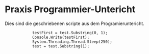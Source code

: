 # Praxis Programmier-Untericht

Dies sind die geschriebenen scripte aus dem Programieruntericht. 
 


                testFirst = test.Substring(0, 1);
                Console.Write(testFirst);
                System.Threading.Thread.Sleep(250);
                test = test.Substring(1);

